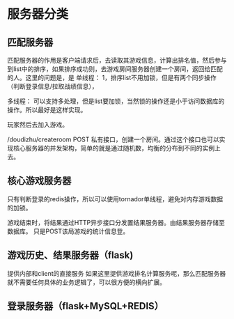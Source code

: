 # 服务器分类

## 匹配服务器

匹配服务器的作用是客户端请求后，去读取其游戏信息，计算出排名值，然后参与到list中的排序，如果排序成功则，去游戏房间服务器创建一个房间，返回给匹配的人。这里的问题是，是
单线程：
    1，排序list不用加锁，但是有两个同步操作（判断登录信息/拉取战绩信息），

多线程：
    可以支持多处理，但是list要加锁，当然锁的操作还是小于访问数据库的操作。所以最好是这样实现。

玩家然后去加入游戏。

/doudizhu/createroom POST 私有接口，创建一个房间。通过这个接口也可以实现核心服务器的并发架构，简单的就是通过随机数，均衡的分布到不同的实例上去。

## 核心游戏服务器

只有判断登录的redis操作，所以可以使用tornador单线程，避免对内存游戏数据的加锁。

游戏结束时，将结果通过HTTP异步接口分发置结果服务器。由结果服务器存储至数据库。
只是POST该局游戏的统计信息登。

## 游戏历史、结果服务器（flask)

提供内部和client的直接服务
如果这里提供游戏排名计算服务呢，那么匹配服务器就不需要任何具体的业务逻辑了，可以很方便的横向扩展。

## 登录服务器（flask+MySQL+REDIS）


